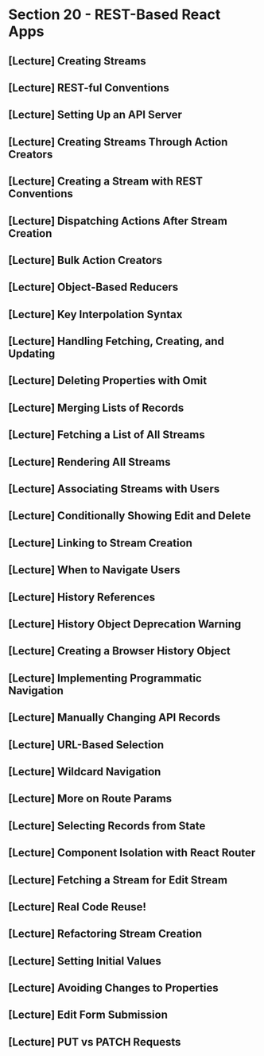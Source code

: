 # Section 20 - REST-Based React Apps

## [Lecture] Creating Streams

## [Lecture] REST-ful Conventions

## [Lecture] Setting Up an API Server

## [Lecture] Creating Streams Through Action Creators

## [Lecture] Creating a Stream with REST Conventions

## [Lecture] Dispatching Actions After Stream Creation

## [Lecture] Bulk Action Creators

## [Lecture] Object-Based Reducers

## [Lecture] Key Interpolation Syntax

## [Lecture] Handling Fetching, Creating, and Updating

## [Lecture] Deleting Properties with Omit

## [Lecture] Merging Lists of Records

## [Lecture] Fetching a List of All Streams

## [Lecture] Rendering All Streams

## [Lecture] Associating Streams with Users

## [Lecture] Conditionally Showing Edit and Delete

## [Lecture] Linking to Stream Creation

## [Lecture] When to Navigate Users

## [Lecture] History References

## [Lecture] History Object Deprecation Warning

## [Lecture] Creating a Browser History Object

## [Lecture] Implementing Programmatic Navigation

## [Lecture] Manually Changing API Records

## [Lecture] URL-Based Selection

## [Lecture] Wildcard Navigation

## [Lecture] More on Route Params

## [Lecture] Selecting Records from State

## [Lecture] Component Isolation with React Router

## [Lecture] Fetching a Stream for Edit Stream

## [Lecture] Real Code Reuse!

## [Lecture] Refactoring Stream Creation

## [Lecture] Setting Initial Values

## [Lecture] Avoiding Changes to Properties

## [Lecture] Edit Form Submission

## [Lecture] PUT vs PATCH Requests
